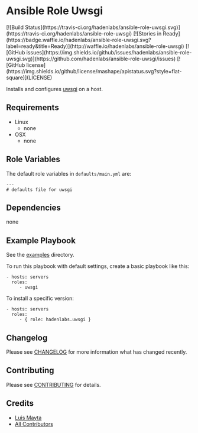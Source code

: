 # Ansible Role Uwsgi

<span class="badges" align="center">
[![Build Status](https://travis-ci.org/hadenlabs/ansible-role-uwsgi.svg)](https://travis-ci.org/hadenlabs/ansible-role-uwsgi)
[![Stories in Ready](https://badge.waffle.io/hadenlabs/ansible-role-uwsgi.svg?label=ready&title=Ready)](http://waffle.io/hadenlabs/ansible-role-uwsgi)
[![GitHub issues](https://img.shields.io/github/issues/hadenlabs/ansible-role-uwsgi.svg)](https://github.com/hadenlabs/ansible-role-uwsgi/issues)
[![GitHub license](https://img.shields.io/github/license/mashape/apistatus.svg?style=flat-square)](LICENSE)
</span>


Installs and configures [uwsgi][link-uwsgi] on a host.

## Requirements

 - Linux
   - none
 - OSX
   - none


## Role Variables

The default role variables in `defaults/main.yml` are:

    ---
    # defaults file for uwsgi


## Dependencies

none

## Example Playbook

See the [examples](./examples/) directory.

To run this playbook with default settings, create a basic playbook like this:

    - hosts: servers
      roles:
         - uwsgi

To install a specific version:

    - hosts: servers
      roles:
         - { role: hadenlabs.uwsgi }


## Changelog

Please see [CHANGELOG](CHANGELOG.md) for more information what has changed recently.

## Contributing

Please see [CONTRIBUTING](CONTRIBUTING.md) for details.

## Credits

- [Luis Mayta][link-luis]
- [All Contributors][link-contributors]


<!-- Other -->

[link-uwsgi]: https://www.uwsgi.com
[link-luis]: https://github.com/luismayta
[link-contributors]: contributors
